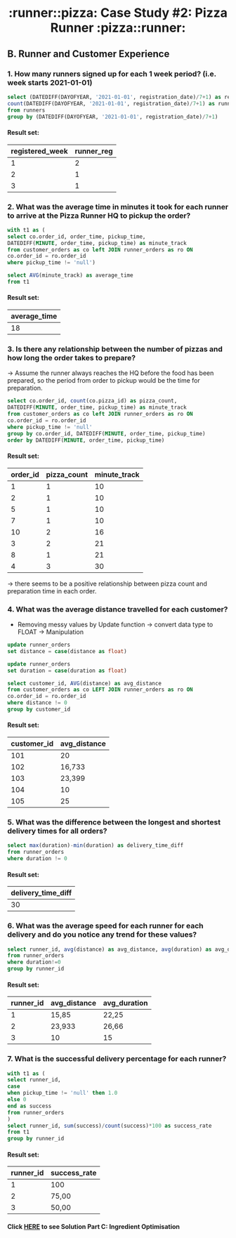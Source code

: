 <h1 align="center"> :runner::pizza: Case Study #2: Pizza Runner :pizza::runner:</h1>

## B. Runner and Customer Experience

###  1. How many runners signed up for each 1 week period? (i.e. week starts 2021-01-01)

```sql
select (DATEDIFF(DAYOFYEAR, '2021-01-01', registration_date)/7+1) as registered_week, 
count(DATEDIFF(DAYOFYEAR, '2021-01-01', registration_date)/7+1) as runner_reg
from runners
group by (DATEDIFF(DAYOFYEAR, '2021-01-01', registration_date)/7+1)
```

#### Result set:
| registered_week | runner_reg |
| --------------- | ---------- |
| 1        	  | 2          |
| 2        	  | 1          |
| 3        	  | 1          |

###  2. What was the average time in minutes it took for each runner to arrive at the Pizza Runner HQ to pickup the order?

```sql
with t1 as (
select co.order_id, order_time, pickup_time,
DATEDIFF(MINUTE, order_time, pickup_time) as minute_track
from customer_orders as co left JOIN runner_orders as ro ON
co.order_id = ro.order_id
where pickup_time != 'null')

select AVG(minute_track) as average_time
from t1
```

#### Result set:
| average_time |
| ------------ |
| 18           |

###  3. Is there any relationship between the number of pizzas and how long the order takes to prepare?

-> Assume the runner always reaches the HQ before the food has been prepared, so the period from order to pickup would be the time for preparation.

```sql
select co.order_id, count(co.pizza_id) as pizza_count,
DATEDIFF(MINUTE, order_time, pickup_time) as minute_track
from customer_orders as co left JOIN runner_orders as ro ON
co.order_id = ro.order_id
where pickup_time != 'null'
group by co.order_id, DATEDIFF(MINUTE, order_time, pickup_time)
order by DATEDIFF(MINUTE, order_time, pickup_time)
```

#### Result set:
| order_id   |  pizza_count  | minute_track |
| ---------- |  ------------ | ------------ |
| 1          |  1   	     | 10           |
| 2          |  1   	     | 10           |
| 5          |  1   	     | 10           |
| 7          |  1   	     | 10           |
| 10         |  2   	     | 16           |
| 3          |  2   	     | 21           |
| 8          |  1   	     | 21           |
| 4          |  3   	     | 30           |

-> there seems to be a positive relationship between pizza count and preparation time in each order.

### 4. What was the average distance travelled for each customer?

* Removing messy values by Update function -> convert data type to FLOAT -> Manipulation

```sql
update runner_orders
set distance = case(distance as float)

update runner_orders
set duration = case(duration as float)

select customer_id, AVG(distance) as avg_distance
from customer_orders as co LEFT JOIN runner_orders as ro ON
co.order_id = ro.order_id
where distance != 0
group by customer_id
```

#### Result set:
| customer_id | avg_distance |
| ----------- | ------------ |
| 101         | 20           |
| 102         | 16,733       |
| 103         | 23,399       |
| 104         | 10           |
| 105         | 25           |

###  5. What was the difference between the longest and shortest delivery times for all orders?

```sql
select max(duration)-min(duration) as delivery_time_diff
from runner_orders
where duration != 0
```

#### Result set:
| delivery_time_diff |
|  ----------------  |
|  30                |

###  6. What was the average speed for each runner for each delivery and do you notice any trend for these values?

```sql
select runner_id, avg(distance) as avg_distance, avg(duration) as avg_duration
from runner_orders
where duration!=0
group by runner_id
```

#### Result set:
| runner_id  |  avg_distance | avg_duration |
| ---------- |  ------------ | ------------ |
| 1          |  15,85        | 22,25        |
| 2          |  23,933       | 26,66        |
| 3          |  10   	     | 15           |

###  7. What is the successful delivery percentage for each runner?

```sql
with t1 as (
select runner_id, 
case 
when pickup_time != 'null' then 1.0
else 0
end as success
from runner_orders
)
select runner_id, sum(success)/count(success)*100 as success_rate
from t1
group by runner_id
```

#### Result set:
| runner_id | success_rate |
| --------- | ------------ |
| 1         | 100          |
| 2         | 75,00        |
| 3         | 50,00        |

#### Click [HERE]() to see Solution Part C: Ingredient Optimisation
